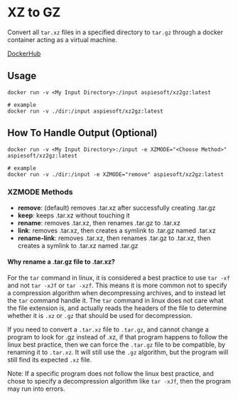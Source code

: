 # XZ to GZ

Convert all `tar.xz` files in a specified directory to `tar.gz` through a docker container acting as a virtual machine.

[DockerHub](https://hub.docker.com/repository/docker/aspiesoft/xz2gz/general)

## Usage

```shell
docker run -v <My Input Directory>:/input aspiesoft/xz2gz:latest

# example
docker run -v ./dir:/input aspiesoft/xz2gz:latest
```

## How To Handle Output (Optional)

```shell
docker run -v <My Input Directory>:/input -e XZMODE="<Choose Method>" aspiesoft/xz2gz:latest

# example
docker run -v ./dir:/input -e XZMODE="remove" aspiesoft/xz2gz:latest
```

### XZMODE Methods

- **remove**: (default) removes <file>.tar.xz after successfully creating <file>.tar.gz
- **keep**: keeps <file>.tar.xz without touching it
- **rename**: removes <file>.tar.xz, then renames <file>.tar.gz to <file>.tar.xz
- **link**: removes <file>.tar.xz, then creates a symlink to <file>.tar.gz named <file>.tar.xz
- **rename-link**: removes <file>.tar.xz, then renames <file>.tar.gz to <file>.tar.xz, then creates a symlink to <file>.tar.xz named <file>.tar.gz

#### Why rename a .tar.gz file to .tar.xz?

For the `tar` command in linux, it is considered a best practice to use `tar -xf` and not `tar -xJf` or `tar -xzf`.
This means it is more common not to specify a compression algorithm when decompressing archives, and to instead
let the `tar` command handle it. The `tar` command in linux does not care what the file extension is, and actually
reads the headers of the file to determine whether it is `.xz` or `.gz` that should be used for decompression.

If you need to convert a `.tar.xz` file to `.tar.gz`, and cannot change a program to look for .gz instead of .xz,
if that program happens to follow the linux best practice, then we can force the `.tar.gz` file to be compatible,
by renaming it to `.tar.xz`. It will still use the `.gz` algorithm, but the program will still find its expected
`.xz` file.

Note: If a specific program does not follow the linux best practice, and chose to specify a decompression algorithm
like `tar -xJf`, then the program may run into errors.
